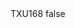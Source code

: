 <?xml version="1.0" encoding="UTF-8"?>
<CustomMetadata xmlns="http://soap.sforce.com/2006/04/metadata">
    <label>TXU168</label>
    <protected>false</protected>
</CustomMetadata>
